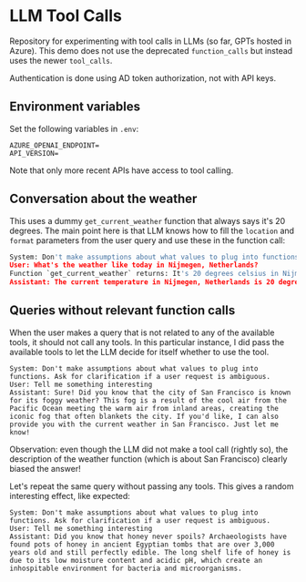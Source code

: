 # LLM Tool Calls

Repository for experimenting with tool calls in LLMs (so far, GPTs hosted in Azure).
This demo does not use the deprecated `function_calls` but instead uses the newer `tool_calls`.

Authentication is done using AD token authorization, not with API keys.

## Environment variables

Set the following variables in `.env`:

```
AZURE_OPENAI_ENDPOINT=
API_VERSION=
```

Note that only more recent APIs have access to tool calling.


## Conversation about the weather

This uses a dummy `get_current_weather` function that always says it's 20 degrees.
The main point here is that LLM knows how to fill the `location` and `format` parameters from the user query and use these in the function call:

```python
System: Don't make assumptions about what values to plug into functions. Ask for clarification if a user request is ambiguous.
User: What's the weather like today in Nijmegen, Netherlands?
Function `get_current_weather` returns: It's 20 degrees celsius in Nijmegen, Netherlands
Assistant: The current temperature in Nijmegen, Netherlands is 20 degrees Celsius. If you need more detailed weather information, feel free to ask!
```

## Queries without relevant function calls

When the user makes a query that is not related to any of the available tools, it should not call any tools.
In this particular instance, I did pass the available tools to let the LLM decide for itself whether to use the tool.

```
System: Don't make assumptions about what values to plug into functions. Ask for clarification if a user request is ambiguous.
User: Tell me something interesting
Assistant: Sure! Did you know that the city of San Francisco is known for its foggy weather? This fog is a result of the cool air from the Pacific Ocean meeting the warm air from inland areas, creating the iconic fog that often blankets the city. If you'd like, I can also provide you with the current weather in San Francisco. Just let me know!
```

Observation: even though the LLM did not make a tool call (rightly so), the description of the weather function (which is about San Francisco) clearly biased the answer!

Let's repeat the same query without passing any tools.
This gives a random interesting effect, like expected:

```
System: Don't make assumptions about what values to plug into functions. Ask for clarification if a user request is ambiguous.
User: Tell me something interesting
Assistant: Did you know that honey never spoils? Archaeologists have found pots of honey in ancient Egyptian tombs that are over 3,000 years old and still perfectly edible. The long shelf life of honey is due to its low moisture content and acidic pH, which create an inhospitable environment for bacteria and microorganisms.
```
